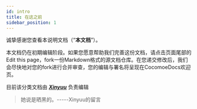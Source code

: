 ```yaml
---
id: intro
title: 在这之前
sidebar_position: 1
---
```




诚挚感谢您查看本说明文档（“**本文档**”）。

本文档仍在初期编辑阶段。如果您愿意帮助我们完善这份文档，请点击页面尾部的Edit this page，fork一份Markdown格式的源文档仓库。在您递交修改后，我们会尽快地对您的fork进行合并审查，您的编辑与署名将呈现在CocomoeDocs欢迎页。

目前该分类文档由 **<u>*[Xinyuu](https://space.bilibili.com/142202292)*</u>** 负责编辑

> 她说是晒黑的。-----Xinyuu的留言
